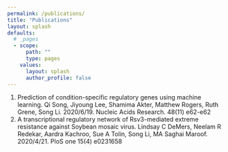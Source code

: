 ```yaml
---
permalink: /publications/
title: "Publications"
layout: splash
defaults:
  # _pages
  - scope:
      path: ""
      type: pages
    values:
      layout: splash
      author_profile: false
---
```


1. Prediction of condition-specific regulatory genes using machine learning. Qi Song, Jiyoung Lee, Shamima Akter, Matthew Rogers, Ruth Grene, Song Li. 2020/6/19. Nucleic Acids Research. 48(11) e62-e62
2. A transcriptional regulatory network of Rsv3-mediated extreme resistance against Soybean mosaic virus. Lindsay C DeMers, Neelam R Redekar, Aardra Kachroo, Sue A Tolin, Song Li, MA Saghai Maroof. 2020/4/21. PloS one 15(4) e0231658


